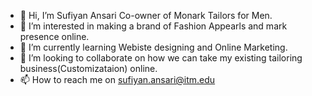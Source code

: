 - 👋 Hi, I’m Sufiyan Ansari Co-owner of Monark Tailors for Men.
- 👀 I’m interested in making a brand of Fashion Appearls and mark presence online.
- 🌱 I’m currently learning Webiste designing and Online Marketing.
- 💞️ I’m looking to collaborate on how we can take my existing tailoring business(Customizataion) online.
- 📫 How to reach me on sufiyan.ansari@itm.edu 

<!---
Sufi1978/Sufi1978 is a ✨ special ✨ repository because its `README.md` (this file) appears on your GitHub profile.
You can click the Preview link to take a look at your changes.
--->
